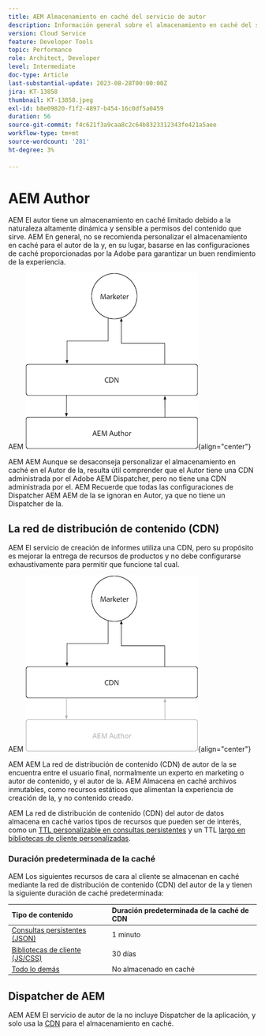 ```yaml
---
title: AEM Almacenamiento en caché del servicio de autor
description: Información general sobre el almacenamiento en caché del servicio de AEM as a Cloud Service Author.
version: Cloud Service
feature: Developer Tools
topic: Performance
role: Architect, Developer
level: Intermediate
doc-type: Article
last-substantial-update: 2023-08-28T00:00:00Z
jira: KT-13858
thumbnail: KT-13858.jpeg
exl-id: b8e09820-f1f2-4897-b454-16c0df5a0459
duration: 56
source-git-commit: f4c621f3a9caa8c2c64b8323312343fe421a5aee
workflow-type: tm+mt
source-wordcount: '281'
ht-degree: 3%

---
```


# AEM Author

AEM El autor tiene un almacenamiento en caché limitado debido a la naturaleza altamente dinámica y sensible a permisos del contenido que sirve. AEM En general, no se recomienda personalizar el almacenamiento en caché para el autor de la y, en su lugar, basarse en las configuraciones de caché proporcionadas por la Adobe para garantizar un buen rendimiento de la experiencia.

AEM ![Diagrama de información general sobre el almacenamiento en caché de Autor de](./assets/author/author-all.png){align="center"}

AEM AEM Aunque se desaconseja personalizar el almacenamiento en caché en el Autor de la, resulta útil comprender que el Autor tiene una CDN administrada por el Adobe AEM Dispatcher, pero no tiene una CDN administrada por el. AEM Recuerde que todas las configuraciones de Dispatcher AEM AEM de la se ignoran en Autor, ya que no tiene un Dispatcher de la.

## La red de distribución de contenido (CDN)

AEM El servicio de creación de informes utiliza una CDN, pero su propósito es mejorar la entrega de recursos de productos y no debe configurarse exhaustivamente para permitir que funcione tal cual.

AEM ![Diagrama de información general sobre el almacenamiento en caché de Publish](./assets/author/author-cdn.png){align="center"}

AEM AEM La red de distribución de contenido (CDN) de autor de la se encuentra entre el usuario final, normalmente un experto en marketing o autor de contenido, y el autor de la. AEM Almacena en caché archivos inmutables, como recursos estáticos que alimentan la experiencia de creación de la, y no contenido creado.

AEM La red de distribución de contenido (CDN) del autor de datos almacena en caché varios tipos de recursos que pueden ser de interés, como un [TTL personalizable en consultas persistentes](https://experienceleague.adobe.com/docs/experience-manager-cloud-service/content/headless/graphql-api/persisted-queries.html?author-instances) y un TTL [largo en bibliotecas de cliente personalizadas](https://experienceleague.adobe.com/docs/experience-manager-cloud-service/content/implementing/content-delivery/caching.html#client-side-libraries).

### Duración predeterminada de la caché

AEM Los siguientes recursos de cara al cliente se almacenan en caché mediante la red de distribución de contenido (CDN) del autor de la y tienen la siguiente duración de caché predeterminada:

| Tipo de contenido | Duración predeterminada de la caché de CDN |
|:------------ |:---------- |
| [Consultas persistentes (JSON)](https://experienceleague.adobe.com/docs/experience-manager-cloud-service/content/headless/graphql-api/persisted-queries.html?author-instances) | 1 minuto |
| [Bibliotecas de cliente (JS/CSS)](https://experienceleague.adobe.com/docs/experience-manager-cloud-service/content/implementing/content-delivery/caching.html#client-side-libraries) | 30 días |
| [Todo lo demás](https://experienceleague.adobe.com/docs/experience-manager-cloud-service/content/implementing/content-delivery/caching.html#other-content) | No almacenado en caché |


## Dispatcher de AEM

AEM AEM El servicio de autor de la no incluye Dispatcher de la aplicación, y solo usa la [CDN](#cdn) para el almacenamiento en caché.
